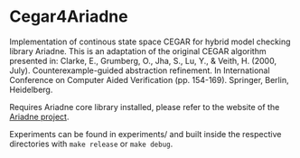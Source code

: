 # Cegar4Ariadne
Implementation of continous state space CEGAR for hybrid model checking library Ariadne.  This is an adaptation of the original CEGAR algorithm presented in: Clarke, E., Grumberg, O., Jha, S., Lu, Y., & Veith, H. (2000, July). Counterexample-guided abstraction refinement. In International Conference on Computer Aided Verification (pp. 154-169). Springer, Berlin, Heidelberg.

Requires Ariadne core library installed, please refer to the website of the [Ariadne project](http://ariadne-cps.org/).

Experiments can be found in experiments/ and built inside the respective directories with `make release` or `make debug`.


